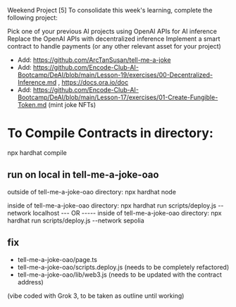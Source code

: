Weekend Project [5]
To consolidate this week's learning, complete the following project:

Pick one of your previous AI projects using OpenAI APIs for AI inference
Replace the OpenAI APIs with decentralized inference
Implement a smart contract to handle payments (or any other relevant asset for your project)

* Add: https://github.com/ArcTanSusan/tell-me-a-joke
* Add: https://github.com/Encode-Club-AI-Bootcamp/DeAI/blob/main/Lesson-19/exercises/00-Decentralized-Inference.md , https://docs.ora.io/doc
* Add: https://github.com/Encode-Club-AI-Bootcamp/DeAI/blob/main/Lesson-17/exercises/01-Create-Fungible-Token.md (mint joke NFTs)

# To Compile Contracts in directory:
npx hardhat compile

## run on local in tell-me-a-joke-oao
outside of tell-me-a-joke-oao directory: npx hardhat node

inside of tell-me-a-joke-oao directory: npx hardhat run scripts/deploy.js --network localhost
    --- OR -----
inside of tell-me-a-joke-oao directory: npx hardhat run scripts/deploy.js --network sepolia 


## fix
* tell-me-a-joke-oao/page.ts
* tell-me-a-joke-oao/scripts.deploy.js (needs to be completely refactored)
* tell-me-a-joke-oao/lib/web3.js (needs to be updated with the contract address)

(vibe coded with Grok 3, to be taken as outline until working)
